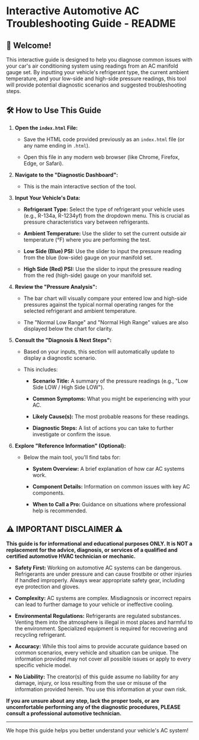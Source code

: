 # Interactive Automotive AC Troubleshooting Guide - README

## 👋 Welcome!

This interactive guide is designed to help you diagnose common issues with your car's air conditioning system using readings from an AC manifold gauge set. By inputting your vehicle's refrigerant type, the current ambient temperature, and your low-side and high-side pressure readings, this tool will provide potential diagnostic scenarios and suggested troubleshooting steps.

## 🛠️ How to Use This Guide

1. **Open the `index.html` File:**

    * Save the HTML code provided previously as an `index.html` file (or any name ending in `.html`).

    * Open this file in any modern web browser (like Chrome, Firefox, Edge, or Safari).

2. **Navigate to the "Diagnostic Dashboard":**

    * This is the main interactive section of the tool.

3. **Input Your Vehicle's Data:**

    * **Refrigerant Type:** Select the type of refrigerant your vehicle uses (e.g., R-134a, R-1234yf) from the dropdown menu. This is crucial as pressure characteristics vary between refrigerants.

    * **Ambient Temperature:** Use the slider to set the current outside air temperature (°F) where you are performing the test.

    * **Low Side (Blue) PSI:** Use the slider to input the pressure reading from the blue (low-side) gauge on your manifold set.

    * **High Side (Red) PSI:** Use the slider to input the pressure reading from the red (high-side) gauge on your manifold set.

4. **Review the "Pressure Analysis":**

    * The bar chart will visually compare your entered low and high-side pressures against the typical normal operating ranges for the selected refrigerant and ambient temperature.

    * The "Normal Low Range" and "Normal High Range" values are also displayed below the chart for clarity.

5. **Consult the "Diagnosis & Next Steps":**

    * Based on your inputs, this section will automatically update to display a diagnostic scenario.

    * This includes:

        * **Scenario Title:** A summary of the pressure readings (e.g., "Low Side LOW / High Side LOW").

        * **Common Symptoms:** What you might be experiencing with your AC.

        * **Likely Cause(s):** The most probable reasons for these readings.

        * **Diagnostic Steps:** A list of actions you can take to further investigate or confirm the issue.

6. **Explore "Reference Information" (Optional):**

    * Below the main tool, you'll find tabs for:

        * **System Overview:** A brief explanation of how car AC systems work.

        * **Component Details:** Information on common issues with key AC components.

        * **When to Call a Pro:** Guidance on situations where professional help is recommended.

## ⚠️ IMPORTANT DISCLAIMER ⚠️

**This guide is for informational and educational purposes ONLY. It is NOT a replacement for the advice, diagnosis, or services of a qualified and certified automotive HVAC technician or mechanic.**

* **Safety First:** Working on automotive AC systems can be dangerous. Refrigerants are under pressure and can cause frostbite or other injuries if handled improperly. Always wear appropriate safety gear, including eye protection and gloves.

* **Complexity:** AC systems are complex. Misdiagnosis or incorrect repairs can lead to further damage to your vehicle or ineffective cooling.

* **Environmental Regulations:** Refrigerants are regulated substances. Venting them into the atmosphere is illegal in most places and harmful to the environment. Specialized equipment is required for recovering and recycling refrigerant.

* **Accuracy:** While this tool aims to provide accurate guidance based on common scenarios, every vehicle and situation can be unique. The information provided may not cover all possible issues or apply to every specific vehicle model.

* **No Liability:** The creator(s) of this guide assume no liability for any damage, injury, or loss resulting from the use or misuse of the information provided herein. You use this information at your own risk.

**If you are unsure about any step, lack the proper tools, or are uncomfortable performing any of the diagnostic procedures, PLEASE consult a professional automotive technician.**

---

We hope this guide helps you better understand your vehicle's AC system!